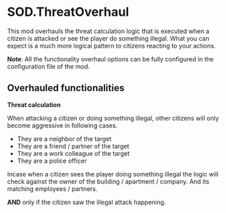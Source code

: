 # SOD.ThreatOverhaul

This mod overhauls the threat calculation logic that is executed when a citizen is attacked or see the player do something illegal.
What you can expect is a much more logical pattern to citizens reacting to your actions.

**Note**: All the functionality overhaul options can be fully configured in the configuration file of the mod.

## Overhauled functionalities

**Threat calculation**

When attacking a citizen or doing something illegal, other citizens will only become aggressive in following cases.

- They are a neighbor of the target
- They are a friend / partner of the target
- They are a work colleague of the target
- They are a police officer

Incase when a citizen sees the player doing something illegal the logic will check against the owner of the building / apartment / company.
And its matching employees / partners.

**AND** only if the citizen saw the illegal attack happening.